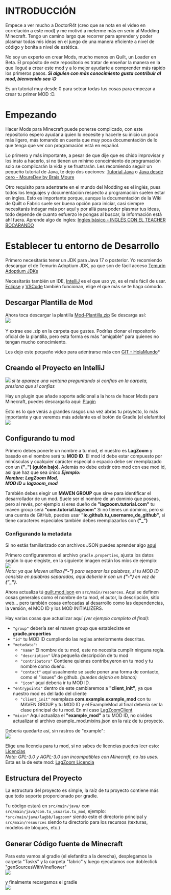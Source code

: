 # INTRODUCCIÓN
Empece a ver mucho a DoctorR4t (creo que se nota en el video en correlación a este mod) y me motivó a meterme más en serio al Modding Minecraft. Tengo un camino largo que recorrer para aprender y poder plasmar todas mis ideas en el juego de una manera eficiente a nivel de código y bonita a nivel de estética.

No soy un experto en crear Mods, mucho menos en Quilt, un Loader en Beta. El propósito de este repositorio es tratar de enseñar la manera en la que llegué a crear este mod y a lo mejor ayudarte a comprender más rápido los primeros pasos.
***Si alguien con más conocimiento gusta contribuir al mod, bienvenido sea :D***

Es un tutorial muy desde 0 para setear todas tus cosas para empezar a crear tu primer MOD :D.

# Empezando
Hacer Mods para Minecraft puede ponerse complicado, con este repositorio espero ayudar a quien lo necesite y hacerle su inicio un poco más ligero, más tomando en cuenta que muy poca documentación de lo que tenga que ver con programación está en español.

Lo primero y más importante, a pesar de que dije que es chido improvisar y los insto a hacerlo, si no tienen un mínimo conocimiento de programación solo se complicarán la vida y se frustrarán. Les recomiendo seguir un pequeño tutorial de Java, te dejo dos opciones: [Tutorial Java](https://www.guru99.com/es/java-tutorial.html) o [Java desde cero - MoureDev by Brais Moure](https://www.youtube.com/watch?v=W86KTBSiX2o)

Otro requisito para adentrarte en el mundo del Modding es el inglés, pues todos los lenguajes y documentación respecto a programación suelen estar en ingles. Esto es importante porque, aunque la documentación de la Wiki de Quilt o Fabric suele ser buena opción para iniciar, casi siempre necesitarás indagar más por aquí y por allá para poder plasmar tus ideas, todo depende de cuanto esfuerzo le pongas al buscar, la información está ahí fuera.
Aprende algo de ingles: [Ingles básico - INGLÉS CON EL TEACHER BOCARANDO](https://youtu.be/GWS3PCBFVgI) 

# Establecer tu entorno de Desarrollo
Primero necesitarás tener un JDK para Java 17 o posterior. Yo recomiendo descargar el de Temurin Adoptium JDK, ya que son de fácil acceso [Temurin Adoptium JDKs](https://adoptium.net/temurin/releases/)

Necesitarás también un IDE, [IntelliJ](https://www.jetbrains.com/idea/) es el que uso yo, es el más fácil de usar.
[Eclipse](https://www.eclipse.org/topics/ide/) y [VSCode](https://code.visualstudio.com/) también funcionan, elige el que más se te haga cómodo.

## Descargar Plantilla de Mod
Ahora toca descargar la plantilla [Mod-Plantilla.zip](https://github.com/QuiltMC/quilt-template-mod)
Se descarga así:
<br/>
![](https://github.com/LagBB/Lag-Zoom/blob/master/docs/imagenestutorial/descargarzip.png)
<br/>
<br/>
Y extrae ese .zip en la carpeta que gustes.
Podrías clonar el repositorio oficial de la plantilla, pero esta forma es más "amigable" para quienes no tengan mucho conocimiento. <br/>

Les dejo este pequeño video para adentrarse más con [GIT - HolaMundo](https://youtu.be/VdGzPZ31ts8)*

## Creando el Proyecto en IntelliJ
![](https://github.com/LagBB/Lag-Zoom/blob/master/docs/imagenestutorial/crearproyectointellij.png)
*si te aparece una ventana preguntando si confías en la carpeta, presiona que si confías*

Hay un plugin que añade soporte adicional a la hora de hacer Mods para Minecraft, puedes descargarla aquí: [Plugin](https://plugins.jetbrains.com/plugin/8327-minecraft-development)

Esto es lo que verás a grandes rasgos una vez abras tu proyecto, lo más importante y que veremos más adelante es el botón de Gradle (el elefantito)
![](https://github.com/LagBB/Lag-Zoom/blob/master/docs/imagenestutorial/ideagrandesrasgos.png)
<br/>
## Configurando tu mod
Primero debes ponerle un nombre a tu mod, el nuestro es **LagZoom** y basado en el nombre será tu **MOD ID**. El mod id debe estar compuesto por minúsculas y cualquier carácter especial o espacio debe ser reemplazado con un **("_") (guión bajo)**. Además no debe existir otro mod con ese mod id, así que haz que sea único
***Ejemplo: <br/>
Nombre: LagZoom Mod, <br/>
MOD ID = lagzoom_mod*** <br/>

También debes elegir un **MAVEN GROUP** que sirve para identificar el desarrollador de un mod. Suele ser el nombre de un dominio que poseas, pero al revés, por ejemplo si eres dueño de **"lagzoom.tutorial.com"** tu maven group será **"com.tutorial.lagzoom"**
Si no tienes un dominio, pero si una cuenta de GitHub, puedes usar **"io.github.tu_username_de_github"**, si tiene caracteres especiales también debes reemplazarlos con **("_")**

### Configurando la metadata

Si no estás familiarizado con archivos JSON puedes aprender algo [aquí](https://developer.mozilla.org/es/docs/Learn/JavaScript/Objects/JSON)

Primero configuraremos el archivo `gradle.properties`, ajusta los datos según lo que elegiste, en la siguiente imagen están los míos de ejemplo:
<br/>
![](https://github.com/LagBB/Lag-Zoom/blob/master/docs/imagenestutorial/gradleproperties.png)
<br/>
*Nota: ya que Maven utiliza **("-")** para separar las palabras, si tu MOD ID consiste en palabras separadas, aquí debería ir con un **("-")** en vez de **("_")***.

Ahora actualiza tú [quilt.mod.json](https://github.com/LagBB/Lag-Zoom/blob/master/src/main/resources/quilt.mod.json) en `src/main/resources`. Aquí se definen cosas generales como el nombre de tu mod, el autor, la descripción, sitio web... pero también cosas enfocadas al desarrollo como las dependencias, la versión, el MOD ID y los MOD INITIALIZERS.

Hay varias cosas que actualizar aquí *(ver ejemplo completo al final)*:
- `"group"` debería ser el maven group que estableciste en **gradle.properties**
- `"id"` tu MOD ID cumpliendo las reglas anteriormente descritas.
- `"metadata"`:
    - `"name"` El nombre de tu mod, este no necesita cumplir ninguna regla.
    - `"description"` Una pequeña descripción de tu mod
    - `"contributors"` Contiene quienes contribuyeron en tu mod y tu nombre como dueño.
    - `"contact"` aquí usualmente se suele poner una forma de contacto, como el "issues" de github. *(puedes dejarlo en blanco)*
    - `"icon"` aquí debería ir tu MOD ID.
- `"entrypoints"` dentro de este cambiaremos a **"client_init"**, ya que nuestro mod es del lado del cliente
    - `"client_init"` reemplaza **com.example.example_mod** con tu MAVEN GROUP y tu MOD ID y el ExampleMod al final debería ser la clase principal de tu mod. En mi caso [LagZoomClient](src/main/java/lagbb/lagzoom/common/client/LagZoomClient)
- `"mixin"` Aqui actualiza el **"example_mod"** a tu MOD ID, no olvides actualizar el archivo example_mod.mixins.json en la raiz de tu proyecto.

Debería quedarte así, sin rastros de "example":
<br/>
![](https://github.com/LagBB/Lag-Zoom/blob/master/docs/imagenestutorial/quiltmodjson.png)
<br/>

Elige una licencia para tu mod, si no sabes de licencias puedes leer esto: [Licencias](https://choosealicense.com/)<br/>
*Nota: GPL-3.0 y AGPL-3.0 son incompatibles con Minecraft, no las uses.*<br/>
Esta es la de este mod: [LagZoom Licencia](https://github.com/LagBB/Lag-Zoom/blob/master/LICENSE.md)

## Estructura del Proyecto
La estructura del proyecto es simple, la raíz de tu proyecto contiene más que todo soporte proporcionado por gradle.

Tu código estará en `src/main/java/` con `src/main/java/com.tu_usuario.tu_mod`, ejemplo: `*src/main/java/lagbb/lagzoom*` siendo este el directorio principal y `src/main/resources` siendo tu directorio para los recursos (texturas, modelos de bloques, etc.)

## Generar Código fuente de Minecraft
Para esto vamos al gradle (el elefantito a la derecha), desplegamos la carpeta "Tasks" y la carpeta "fabric" y luego ejecutamos con dobleclick "genSourcesWithVineflower"
<br/>
![](https://github.com/LagBB/Lag-Zoom/blob/master/docs/imagenestutorial/gradlevineflower.png)
<br/>

y finalmente recargamos el gradle
<br/>
![](https://github.com/LagBB/Lag-Zoom/blob/master/docs/imagenestutorial/gradlerecarga.png)
